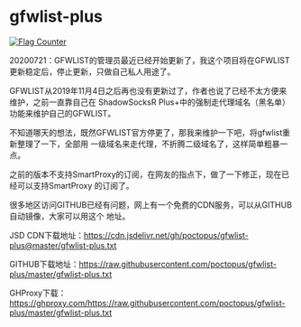 # gfwlist-plus

<a href="https://info.flagcounter.com/a90Q"><img src="https://s05.flagcounter.com/countxl/a90Q/bg_FFFFFF/txt_000000/border_CCCCCC/columns_8/maxflags_24/viewers_0/labels_0/pageviews_0/flags_0/percent_0/" alt="Flag Counter" border="0"></a>


20200721：GFWLIST的管理员最近已经开始更新了，我这个项目将在GFWLIST更新稳定后，停止更新，只做自己私人用途了。


GFWLIST从2019年11月4日之后再也没有更新过了，作者也说了已经不太方便来维护，之前一直靠自己在
ShadowSocksR Plus+中的强制走代理域名（黑名单）功能来维护自己的GFWLIST。


不知道哪天的想法，既然GFWLIST官方停更了，那我来维护一下吧，将gfwlist重新整理了一下，全部用
一级域名来走代理，不折腾二级域名了，这样简单粗暴一点。


之前的版本不支持SmartProxy的订阅，在网友的指点下，做了一下修正，现在已经可以支持SmartProxy
的订阅了。


很多地区访问GITHUB已经有问题，网上有一个免费的CDN服务，可以从GITHUB自动镜像，大家可以用这个
地址。

JSD CDN下载地址：https://cdn.jsdelivr.net/gh/poctopus/gfwlist-plus@master/gfwlist-plus.txt

GITHUB下载地址：https://raw.githubusercontent.com/poctopus/gfwlist-plus/master/gfwlist-plus.txt

GHProxy下载：https://ghproxy.com/https://raw.githubusercontent.com/poctopus/gfwlist-plus/master/gfwlist-plus.txt


